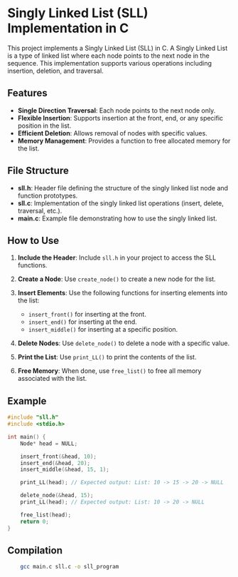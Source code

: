 # Singly Linked List (SLL) Implementation in C

This project implements a Singly Linked List (SLL) in C. A Singly Linked List is a type of linked list where each node points to the next node in the sequence. This implementation supports various operations including insertion, deletion, and traversal.

## Features

- **Single Direction Traversal**: Each node points to the next node only.
- **Flexible Insertion**: Supports insertion at the front, end, or any specific position in the list.
- **Efficient Deletion**: Allows removal of nodes with specific values.
- **Memory Management**: Provides a function to free allocated memory for the list.

## File Structure

- **sll.h**: Header file defining the structure of the singly linked list node and function prototypes.
- **sll.c**: Implementation of the singly linked list operations (insert, delete, traversal, etc.).
- **main.c**: Example file demonstrating how to use the singly linked list.

## How to Use

1. **Include the Header**: Include `sll.h` in your project to access the SLL functions.

2. **Create a Node**: Use `create_node()` to create a new node for the list.

3. **Insert Elements**: Use the following functions for inserting elements into the list:
   - `insert_front()` for inserting at the front.
   - `insert_end()` for inserting at the end.
   - `insert_middle()` for inserting at a specific position.

4. **Delete Nodes**: Use `delete_node()` to delete a node with a specific value.

5. **Print the List**: Use `print_LL()` to print the contents of the list.

6. **Free Memory**: When done, use `free_list()` to free all memory associated with the list.

## Example

```c
#include "sll.h"
#include <stdio.h>

int main() {
    Node* head = NULL;

    insert_front(&head, 10);
    insert_end(&head, 20);
    insert_middle(&head, 15, 1);

    print_LL(head); // Expected output: List: 10 -> 15 -> 20 -> NULL

    delete_node(&head, 15);
    print_LL(head); // Expected output: List: 10 -> 20 -> NULL

    free_list(head);
    return 0;
}
``` 


## Compilation
```bash
    gcc main.c sll.c -o sll_program
````
